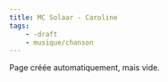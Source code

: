```yaml
---
title: MC Solaar - Caroline
tags:
    - -draft
    - musique/chanson
---
```


Page créée automatiquement, mais vide.
